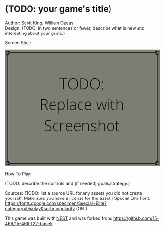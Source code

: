 # (TODO: your game's title)

Author: Scott King, William Ozeas <br>
Design: (TODO: In two sentences or fewer, describe what is new and interesting about your game.)

Screen Shot:

![Screen Shot](screenshot.png)

How To Play:

(TODO: describe the controls and (if needed) goals/strategy.)

Sources: (TODO: list a source URL for any assets you did not create yourself. Make sure you have a license for the asset.)
Special Elite Font: https://fonts.google.com/specimen/Special+Elite?category=Display&sort=popularity (OFL)

This game was built with [NEST](NEST.md) and was forked from: https://github.com/15-466/15-466-f22-base5


